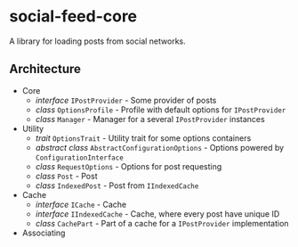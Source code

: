 # social-feed-core

A library for loading posts from social networks.

## Architecture

- Core
  - *interface* `IPostProvider` - Some provider of posts
  - *class* `OptionsProfile` - Profile with default options for `IPostProvider`
  - *class* `Manager` - Manager for a several `IPostProvider` instances
- Utility
  - *trait* `OptionsTrait` - Utility trait for some options containers
  - *abstract class* `AbstractConfigurationOptions` - Options powered by `ConfigurationInterface`
  - *class* `RequestOptions` - Options for post requesting
  - *class* `Post` - Post
  - *class* `IndexedPost` - Post from `IIndexedCache`
- Cache
  - *interface* `ICache` - Cache
  - *interface* `IIndexedCache` - Cache, where every post have unique ID
  - *class* `CachePart` - Part of a cache for a `IPostProvider` implementation
- Associating
